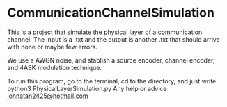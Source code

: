 # CommunicationChannelSimulation

This is a project that simulate the physical layer of a communication channel. 
The input is a .txt and the output is another .txt that should arrive with none or maybe few errors.

We use a AWGN noise, and stablish a source encoder, channel encoder, and 4ASK modulation technique.

To run this program, go to the terminal, cd to the directory, and just write: python3 PhysicalLayerSimulation.py
Any help or advice johnatan2425@hotmail.com
